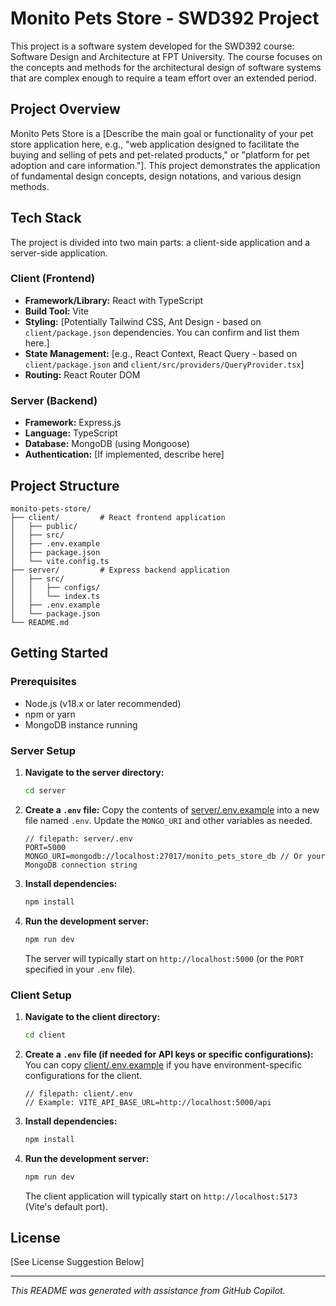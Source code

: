# Monito Pets Store - SWD392 Project

This project is a software system developed for the SWD392 course: Software Design and Architecture at FPT University. The course focuses on the concepts and methods for the architectural design of software systems that are complex enough to require a team effort over an extended period.

## Project Overview

Monito Pets Store is a [Describe the main goal or functionality of your pet store application here, e.g., "web application designed to facilitate the buying and selling of pets and pet-related products," or "platform for pet adoption and care information."]. This project demonstrates the application of fundamental design concepts, design notations, and various design methods.

## Tech Stack

The project is divided into two main parts: a client-side application and a server-side application.

### Client (Frontend)

- **Framework/Library:** React with TypeScript
- **Build Tool:** Vite
- **Styling:** [Potentially Tailwind CSS, Ant Design - based on `client/package.json` dependencies. You can confirm and list them here.]
- **State Management:** [e.g., React Context, React Query - based on `client/package.json` and `client/src/providers/QueryProvider.tsx`]
- **Routing:** React Router DOM

### Server (Backend)

- **Framework:** Express.js
- **Language:** TypeScript
- **Database:** MongoDB (using Mongoose)
- **Authentication:** [If implemented, describe here]

## Project Structure

```
monito-pets-store/
├── client/         # React frontend application
│   ├── public/
│   ├── src/
│   ├── .env.example
│   ├── package.json
│   └── vite.config.ts
├── server/         # Express backend application
│   ├── src/
│   │   ├── configs/
│   │   └── index.ts
│   ├── .env.example
│   └── package.json
└── README.md
```

## Getting Started

### Prerequisites

- Node.js (v18.x or later recommended)
- npm or yarn
- MongoDB instance running

### Server Setup

1.  **Navigate to the server directory:**
    ```bash
    cd server
    ```
2.  **Create a `.env` file:**
    Copy the contents of [server/.env.example](server/.env.example) into a new file named `.env`.
    Update the `MONGO_URI` and other variables as needed.
    ```
    // filepath: server/.env
    PORT=5000
    MONGO_URI=mongodb://localhost:27017/monito_pets_store_db // Or your MongoDB connection string
    ```
3.  **Install dependencies:**
    ```bash
    npm install
    ```
4.  **Run the development server:**
    ```bash
    npm run dev
    ```
    The server will typically start on `http://localhost:5000` (or the `PORT` specified in your `.env` file).

### Client Setup

1.  **Navigate to the client directory:**
    ```bash
    cd client
    ```
2.  **Create a `.env` file (if needed for API keys or specific configurations):**
    You can copy [client/.env.example](client/.env.example) if you have environment-specific configurations for the client.
    ```
    // filepath: client/.env
    // Example: VITE_API_BASE_URL=http://localhost:5000/api
    ```
3.  **Install dependencies:**
    ```bash
    npm install
    ```
4.  **Run the development server:**
    ```bash
    npm run dev
    ```
    The client application will typically start on `http://localhost:5173` (Vite's default port).

## License

[See License Suggestion Below]

---

_This README was generated with assistance from GitHub Copilot._

